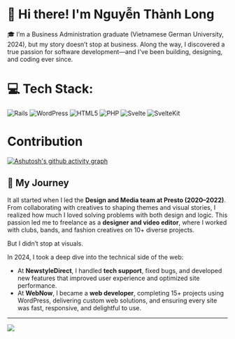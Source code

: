 # 👋 Hi there! I'm Nguyễn Thành Long

🎓 I’m a Business Administration graduate (Vietnamese German University, 2024), but my story doesn’t stop at business. Along the way, I discovered a true passion for software development—and I've been building, designing, and coding ever since.

# 💻 Tech Stack:
![Rails](https://img.shields.io/badge/rails-%23CC0000.svg?style=for-the-badge&logo=ruby-on-rails&logoColor=white) ![WordPress](https://img.shields.io/badge/WordPress-%23117AC9.svg?style=for-the-badge&logo=WordPress&logoColor=white) ![HTML5](https://img.shields.io/badge/html5-%23E34F26.svg?style=for-the-badge&logo=html5&logoColor=white) ![PHP](https://img.shields.io/badge/php-%23777BB4.svg?style=for-the-badge&logo=php&logoColor=white) ![Svelte](https://img.shields.io/badge/svelte-%23f1413d.svg?style=for-the-badge&logo=svelte&logoColor=white) ![SvelteKit](https://img.shields.io/badge/sveltekit-%23ff3e00.svg?style=for-the-badge&logo=svelte&logoColor=white)

# Contribution
[![Ashutosh's github activity graph](https://github-readme-activity-graph.vercel.app/graph?username=longnosuke&bg_color=000000&color=56D364&line=389e65&point=56D364&area=true&hide_border=true)](https://github.com/ashutosh00710/github-readme-activity-graph)

## 🚀 My Journey

It all started when I led the **Design and Media team at Presto (2020–2022)**. From collaborating with creatives to shaping themes and visual stories, I realized how much I loved solving problems with both design and logic. This passion led me to freelance as a **designer and video editor**, where I worked with clubs, bands, and fashion creatives on 10+ diverse projects.

But I didn’t stop at visuals.

In 2024, I took a deep dive into the technical side of the web:
- At **NewstyleDirect**, I handled **tech support**, fixed bugs, and developed new features that improved user experience and optimized site performance.
- At **WebNow**, I became a **web developer**, completing 15+ projects using WordPress, delivering custom web solutions, and ensuring every site was fast, responsive, and delightful to use.

---
[![](https://visitcount.itsvg.in/api?id=longnosuke&icon=0&color=0)](https://visitcount.itsvg.in)


<!-- Proudly created with GPRM ( https://gprm.itsvg.in ) -->
